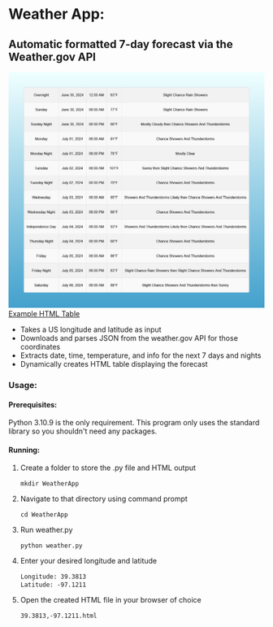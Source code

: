 # Weather App:
## Automatic formatted 7-day forecast via the Weather.gov API

![Forecast Screenshot](https://raw.githubusercontent.com/ebohler/WeatherApp/main/forecast.png)
[Example HTML Table](https://github.com/ebohler/WeatherApp/blob/main/39.7456%2C-97.0892.html)

- Takes a US longitude and latitude as input
- Downloads and parses JSON from the weather.gov API for those coordinates
- Extracts date, time, temperature, and info for the next 7 days and nights
- Dynamically creates HTML table displaying the forecast

### Usage:
#### Prerequisites: 
Python 3.10.9 is the only requirement. This program only uses the standard library so you shouldn't need any packages.
#### Running:
1. Create a folder to store the .py file and HTML output
   ```
   mkdir WeatherApp
   ```
3. Navigate to that directory using command prompt
   ```
   cd WeatherApp
   ```
4. Run weather.py
   ```
   python weather.py
   ```
5. Enter your desired longitude and latitude
   ```
   Longitude: 39.3813
   Latitude: -97.1211
   ```
7. Open the created HTML file in your browser of choice
   ```
   39.3813,-97.1211.html
   ```
